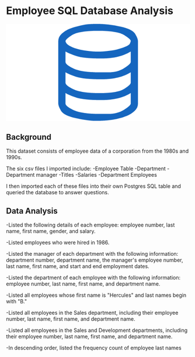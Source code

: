  # Employee SQL Database Analysis
 ![sql.png](sql.png)

## Background
This dataset consists of employee data of a corporation from the 1980s and 1990s. 

The six csv files I imported include: 
-Employee Table
-Department
-Department manager
-Titles
-Salaries
-Department Employees 

I then imported each of these files into their own Postgres SQL table and queried the database to answer questions. 

## Data Analysis
-Listed the following details of each employee: employee number, last name, first name, gender, and salary.

-Listed employees who were hired in 1986.

-Listed the manager of each department with the following information: department number, department name, the manager's employee number, last name, first name, and start and end employment dates.

-Listed the department of each employee with the following information: employee number, last name, first name, and department name.

-Listed all employees whose first name is "Hercules" and last names begin with "B."

-Listed all employees in the Sales department, including their employee number, last name, first name, and department name.

-Listed all employees in the Sales and Development departments, including their employee number, last name, first name, and department name.

-In descending order, listed the frequency count of employee last names

